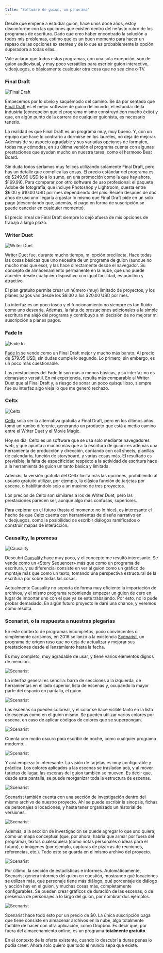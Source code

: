```yaml
---
title: "Software de guión, un panorama"
---
```


Desde que empecé a estudiar guion, hace unos doce años, estoy disconforme con las opciones que existen dentro del nefasto rubro de los programas de escritura. Dado que creo haber encontrado la solución a todos mis problemas, estimo que es un buen momento para hacer un repaso de las opciones existentes y de lo que es probablemente la opción superadora a todas ellas.

Vale aclarar que todos estos programas, con una sola excepción, son de guion audiovisual, y muy poco versátiles para escribir guion interactivo, videojuegos, o básicamente cualquier otra cosa que no sea cine o TV.

### Final Draft

![Final Draft](/content_assets/softwareguion/fade-in-1.jpg)

Empecemos por lo obvio y saquémoslo del camino. Se da por sentado que [Final Draft](https://www.finaldraft.com/) es el mejor software de guion del mundo, el estándar de la industria (concepción que el programa mismo construyó con mucho éxito) y que, en algún punto de la carrera de cualquier guionista, es necesario tenerlo.

La realidad es que Final Draft es un programa muy, muy bueno. Y, con un equipo que hace lo contrario a dormirse en los laureles, no deja de mejorar. Además de su aspecto agradable y sus variadas opciones de formateo, todas muy cómodas, en su última versión el programa cuenta con algunas prestaciones que ayudan mucho en nuestra tarea, como el hermoso Beat Board.

Sin duda todos seríamos muy felices utilizando solamente Final Draft, pero hay un detalle que complica las cosas. El precio estándar del programa es de $249.99 USD (o a lo sumo, en una promoción como la que hay ahora, $169.99). Para comparar con otro software de uso profesional: el paquete Adobe de fotografía, que incluye Photoshop y Lightroom, cuesta entre $6.00 y $10.00 USD por mes dependiendo del país. Recién después de dos años de uso uno llegaría a gastar lo mismo que Final Draft pide en un solo pago (descontando que, además, el pago en forma de suscripción se puede cancelar en cualquier momento).

El precio irreal de Final Draft siempre lo dejó afuera de mis opciones de trabajo a largo plazo.

### Writer Duet

![Writer Duet](/content_assets/softwareguion/writer-duet-1.jpg)

[Writer Duet](https://writerduet.com/) fue, durante mucho tiempo, mi opción predilecta. Hace todas las cosas básicas que uno necesita de un programa de guion (aunque no mucho más que eso), y las hace directamente desde el navegador. Su concepto de almacenamiento permanente en la nube, que uno puede acceder desde cualquier dispositivo con igual facilidad, es práctico y atractivo.

El plan gratuito permite crear un número (muy) limitado de proyectos, y los planes pagos van desde los $8.00 a los $20.00 USD por mes.

La interfaz es un poco tosca y el funcionamiento no siempre es tan fluido como uno desearía. Además, la falta de prestaciones adicionales a la simple escritura me alejó del programa y contribuyó a mi decisión de no mejorar mi suscripción a planes pagos.

### Fade In

![Fade In](/content_assets/softwareguion/fade-in-1.jpg)

[Fade In](https://www.fadeinpro.com/) se vende como un Final Draft mejor y mucho más barato. Al precio de $79.95 USD, sin dudas cumple lo segundo. Lo primero, sin embargo, es un poco más cuestionable.

Las prestaciones del Fade In son más o menos básicas, y su interfaz no es demasiado versátil. En mi experiencia, resulta más comparable al Writer Duet que al Final Draft y, a riesgo de sonar un poco quisquilloso, siempre fue su interfaz algo vieja lo que me generó rechazo.

### Celtx

![Celtx](/content_assets/softwareguion/celtx-1.jpg)

[Celtx](https://www.celtx.com/index.html) solía ser la alternativa gratuita a Final Draft, pero en los últimos años tomó un rumbo diferente, generando un producto que está a medio camino entre el Writer Duet y el Movie Magic.

Hoy en día, Celtx es un software que se usa solo mediante navegadores web, y que apunta a mucho más que a la escritura de guion: es además una herramienta de producción y dirección, contando con call sheets, planillas de calendario, función de storyboard, y varias cosas más. El resultado es previsible: la falta de especificidad respecto a la actividad de escritura hace a la herramienta de guion un tanto básica y limitada.

Además, la versión gratuita del Celtx limita más las opciones, prohibiendo al usuario gratuito utilizar, por ejemplo, la clásica función de tarjetas por escena, o habilitándolo solo a un máximo de tres proyectos.

Los precios de Celtx son similares a los de Writer Duet, pero las prestaciones parecen ser, aunque algo más confusas, superiores.

Para explorar en el futuro (hasta el momento no lo hice), es interesante el hecho de que Celtx cuenta con herramientas de diseño narrativo en videojuegos, como la posibilidad de escribir diálogos ramificados o construir mapas de interacción.

### Causality, la promesa

![Causality](/content_assets/softwareguion/causality.png)

Descubrí [Causality](https://www.hollywoodcamerawork.com/causality.html) hace muy poco, y el concepto me resultó interesante. Se vende como un «Story Sequencer» más que como un programa de escritura, y su diferencial consiste en ver al guion como un gráfico de montaje más que como un texto, tomando una perspectiva estructural de la escritura por sobre todas las cosas.

Actualmente Causality no soporta de forma muy eficiente la importación de archivos, y el mismo programa recomienda empezar un guion de cero en lugar de importar uno con el que ya se esté trabajando. Por esto, no lo pude probar demasiado. En algún futuro proyecto le daré una chance, y veremos como resulta.

### Scenarist, o la respuesta a nuestras plegarias

En este contexto de programas incompletos, poco convincentes o simplemente carísimos, en 2016 se lanzó a la existencia [Scenarist](https://kitscenarist.ru/en/index.html), un programa de origen ruso que no deja de actualizar y mejorar sus prestaciones desde el lanzamiento hasta la fecha.

Es muy completo, muy agradable de usar, y tiene varios elementos dignos de mención.

![Scenarist](/content_assets/softwareguion/scenarist-1.jpg)

La interfaz general es sencilla: barra de secciones a la izquierda, de herramientas en el lado superior, lista de escenas y, ocupando la mayor parte del espacio en pantalla, el guion.

![Scenarist](/content_assets/softwareguion/scenarist-2.jpg)

Las escenas su pueden colorear, y el color se hace visible tanto en la lista de escenas como en el guion mismo. Se pueden utilizar varios colores por escena, en caso de aplicar códigos de colores que se superpongan.

![Scenarist](/content_assets/softwareguion/scenarist-3.jpg)

Cuenta con modo oscuro para escribir de noche, como cualquier programa moderno.

![Scenarist](/content_assets/softwareguion/scenarist-4.jpg)

Y acá empieza lo interesante. La visión de tarjetas es muy configurable y práctica. Los colores aplicados a las escenas se trasladan acá, y al mover tarjetas de lugar, las escenas del guion también se mueven. Es decir que, desde esta pantalla, se puede reorganizar toda la estructura de escenas.

![Scenarist](/content_assets/softwareguion/scenarist-5.jpg)

Scenarist también cuenta con una sección de investigación dentro del mismo archivo de nuestro proyecto. Ahí se puede escribir la sinopsis, fichas de personajes o locaciones, y hasta tener organizado un historial de versiones.

![Scenarist](/content_assets/softwareguion/scenarist-6.jpg)

Además, a la sección de investigación se puede agregar lo que uno quiera, como un mapa conceptual (que, por ahora, habría que armar por fuera del programa), textos cualesquiera (como notas personales o ideas para el futuro), o imágenes (por ejemplo, capturas de pizarras de reuniones, referencias, etc.). Todo esto se guarda en el mismo archivo del proyecto.

![Scenarist](/content_assets/softwareguion/scenarist-7.jpg)

Por último, la sección de estadísticas e informes. Automáticamente, Scenarist genera informes del guion en cuestión, mostrando qué locaciones se utilizan más, qué personaje tiene más diálogo, qué porcentaje de diálogo y acción hay en el guion, y muchas cosas más, completamente configurables. Se pueden crear gráficos de duración de las escenas, o de presencia de personajes a lo largo del guion, por nombrar dos ejemplos.

![Scenarist](/content_assets/softwareguion/scenarist-8.jpg)

Scenarist hace todo esto por un precio de $0. La única suscripción paga que tiene consiste en almacenar archivos en la nube, algo totalmente factible de hacer con otra aplicación, como Dropbox. Es decir que, por fuera del almacenamiento online, es un programa **totalmente gratuito**.

En el contexto de la oferta existente, cuando lo descubrí a duras penas lo podía creer. Ahora solo quiero que todo el mundo sepa que existe.



